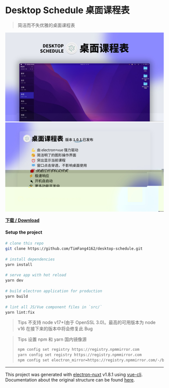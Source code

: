 # Desktop Schedule 桌面课程表

> 简洁而不失优雅的桌面课程表

![](images/01.jpg)  
![](images/02.jpg)

[**下载 / Download**](https://github.com/TimFang4162/desktop-schedule/releases)

#### Setup the project

```bash
# clone this repo
git clone https://github.com/TimFang4162/desktop-schedule.git

# install dependencies
yarn install

# serve app with hot reload
yarn dev

# build electron application for production
yarn build

# lint all JS/Vue component files in `src/`
yarn lint:fix

```

> Tips
> 不支持 node v17+(由于 OpenSSL 3.0)。最高的可用版本为 node v16
> 在接下来的版本中将会修复此 Bug

> Tips
> 设置 npm 和 yarn 国内镜像源
>
> ```bash
> npm config set registry https://registry.npmmirror.com
> yarn config set registry https://registry.npmmirror.com
> npm config set electron_mirror=https://registry.npmmirror.com/-/binary/electron/
> ```

---

This project was generated with [electron-nuxt](https://github.com/michalzaq12/electron-nuxt) v1.8.1 using [vue-cli](https://github.com/vuejs/vue-cli). Documentation about the original structure can be found [here](https://github.com/michalzaq12/electron-nuxt/blob/master/README.md).
